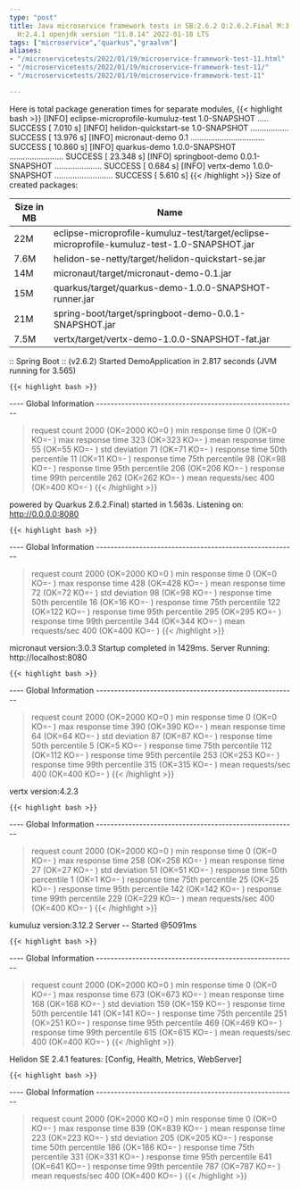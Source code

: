 ```yaml
---
type: "post"
title: Java microservice framework tests in SB:2.6.2 Q:2.6.2.Final M:3.2.7 V:4.2.3
  H:2.4.1 openjdk version "11.0.14" 2022-01-18 LTS
tags: ["microservice","quarkus","graalvm"]
aliases:
- "/microservicetests/2022/01/19/microservice-framework-test-11.html"
- "/microservicetests/2022/01/19/microservice-framework-test-11/"
- "/microservicetests/2022/01/19/microservice-framework-test-11"

---
```

 
Here is total package generation times for separate modules,
{{< highlight bash >}}
[INFO] eclipse-microprofile-kumuluz-test 1.0-SNAPSHOT ..... SUCCESS [  7.010 s]
[INFO] helidon-quickstart-se 1.0-SNAPSHOT ................. SUCCESS [ 13.976 s]
[INFO] micronaut-demo 0.1 ................................. SUCCESS [ 10.860 s]
[INFO] quarkus-demo 1.0.0-SNAPSHOT ........................ SUCCESS [ 23.348 s]
[INFO] springboot-demo 0.0.1-SNAPSHOT ..................... SUCCESS [  0.684 s]
[INFO] vertx-demo 1.0.0-SNAPSHOT .......................... SUCCESS [  5.610 s]
{{< /highlight >}}
Size of created packages:

| Size in MB |  Name |
|------------|-------|
| 22M | eclipse-microprofile-kumuluz-test/target/eclipse-microprofile-kumuluz-test-1.0-SNAPSHOT.jar |
| 7.6M | helidon-se-netty/target/helidon-quickstart-se.jar |
| 14M | micronaut/target/micronaut-demo-0.1.jar |
| 15M | quarkus/target/quarkus-demo-1.0.0-SNAPSHOT-runner.jar |
| 21M | spring-boot/target/springboot-demo-0.0.1-SNAPSHOT.jar |
| 7.5M | vertx/target/vertx-demo-1.0.0-SNAPSHOT-fat.jar |


:: Spring Boot :: (v2.6.2) Started DemoApplication in 2.817 seconds (JVM running for 3.565)

    {{< highlight bash >}}
---- Global Information --------------------------------------------------------
> request count                                       2000 (OK=2000   KO=0     )
> min response time                                      0 (OK=0      KO=-     )
> max response time                                    323 (OK=323    KO=-     )
> mean response time                                    55 (OK=55     KO=-     )
> std deviation                                         71 (OK=71     KO=-     )
> response time 50th percentile                         11 (OK=11     KO=-     )
> response time 75th percentile                         98 (OK=98     KO=-     )
> response time 95th percentile                        206 (OK=206    KO=-     )
> response time 99th percentile                        262 (OK=262    KO=-     )
> mean requests/sec                                    400 (OK=400    KO=-     )
{{< /highlight >}}

powered by Quarkus 2.6.2.Final) started in 1.563s. Listening on: http://0.0.0.0:8080

    {{< highlight bash >}}
---- Global Information --------------------------------------------------------
> request count                                       2000 (OK=2000   KO=0     )
> min response time                                      0 (OK=0      KO=-     )
> max response time                                    428 (OK=428    KO=-     )
> mean response time                                    72 (OK=72     KO=-     )
> std deviation                                         98 (OK=98     KO=-     )
> response time 50th percentile                         16 (OK=16     KO=-     )
> response time 75th percentile                        122 (OK=122    KO=-     )
> response time 95th percentile                        295 (OK=295    KO=-     )
> response time 99th percentile                        344 (OK=344    KO=-     )
> mean requests/sec                                    400 (OK=400    KO=-     )
{{< /highlight >}}

micronaut version:3.0.3 Startup completed in 1429ms. Server Running: http://localhost:8080

    {{< highlight bash >}}
---- Global Information --------------------------------------------------------
> request count                                       2000 (OK=2000   KO=0     )
> min response time                                      0 (OK=0      KO=-     )
> max response time                                    390 (OK=390    KO=-     )
> mean response time                                    64 (OK=64     KO=-     )
> std deviation                                         87 (OK=87     KO=-     )
> response time 50th percentile                          5 (OK=5      KO=-     )
> response time 75th percentile                        112 (OK=112    KO=-     )
> response time 95th percentile                        253 (OK=253    KO=-     )
> response time 99th percentile                        315 (OK=315    KO=-     )
> mean requests/sec                                    400 (OK=400    KO=-     )
{{< /highlight >}}

vertx version:4.2.3

    {{< highlight bash >}}
---- Global Information --------------------------------------------------------
> request count                                       2000 (OK=2000   KO=0     )
> min response time                                      0 (OK=0      KO=-     )
> max response time                                    258 (OK=258    KO=-     )
> mean response time                                    27 (OK=27     KO=-     )
> std deviation                                         51 (OK=51     KO=-     )
> response time 50th percentile                          1 (OK=1      KO=-     )
> response time 75th percentile                         25 (OK=25     KO=-     )
> response time 95th percentile                        142 (OK=142    KO=-     )
> response time 99th percentile                        229 (OK=229    KO=-     )
> mean requests/sec                                    400 (OK=400    KO=-     )
{{< /highlight >}}

kumuluz version:3.12.2 Server -- Started @5091ms

    {{< highlight bash >}}
---- Global Information --------------------------------------------------------
> request count                                       2000 (OK=2000   KO=0     )
> min response time                                      0 (OK=0      KO=-     )
> max response time                                    673 (OK=673    KO=-     )
> mean response time                                   168 (OK=168    KO=-     )
> std deviation                                        159 (OK=159    KO=-     )
> response time 50th percentile                        141 (OK=141    KO=-     )
> response time 75th percentile                        251 (OK=251    KO=-     )
> response time 95th percentile                        469 (OK=469    KO=-     )
> response time 99th percentile                        615 (OK=615    KO=-     )
> mean requests/sec                                    400 (OK=400    KO=-     )
{{< /highlight >}}

Helidon SE 2.4.1 features: [Config, Health, Metrics, WebServer]

    {{< highlight bash >}}
---- Global Information --------------------------------------------------------
> request count                                       2000 (OK=2000   KO=0     )
> min response time                                      0 (OK=0      KO=-     )
> max response time                                    839 (OK=839    KO=-     )
> mean response time                                   223 (OK=223    KO=-     )
> std deviation                                        205 (OK=205    KO=-     )
> response time 50th percentile                        186 (OK=186    KO=-     )
> response time 75th percentile                        331 (OK=331    KO=-     )
> response time 95th percentile                        641 (OK=641    KO=-     )
> response time 99th percentile                        787 (OK=787    KO=-     )
> mean requests/sec                                    400 (OK=400    KO=-     )
{{< /highlight >}}